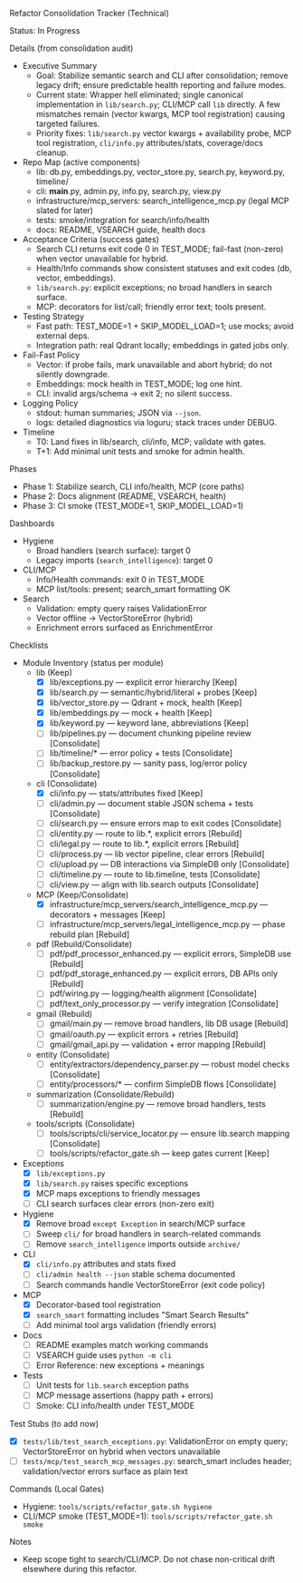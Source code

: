 Refactor Consolidation Tracker (Technical)

Status: In Progress

Details (from consolidation audit)
- Executive Summary
  - Goal: Stabilize semantic search and CLI after consolidation; remove legacy drift; ensure predictable health reporting and failure modes.
  - Current state: Wrapper hell eliminated; single canonical implementation in `lib/search.py`; CLI/MCP call `lib` directly. A few mismatches remain (vector kwargs, MCP tool registration) causing targeted failures.
  - Priority fixes: `lib/search.py` vector kwargs + availability probe, MCP tool registration, `cli/info.py` attributes/stats, coverage/docs cleanup.
- Repo Map (active components)
  - lib: db.py, embeddings.py, vector_store.py, search.py, keyword.py, timeline/
  - cli: __main__.py, admin.py, info.py, search.py, view.py
  - infrastructure/mcp_servers: search_intelligence_mcp.py (legal MCP slated for later)
  - tests: smoke/integration for search/info/health
  - docs: README, VSEARCH guide, health docs
- Acceptance Criteria (success gates)
  - Search CLI returns exit code 0 in TEST_MODE; fail-fast (non-zero) when vector unavailable for hybrid.
  - Health/Info commands show consistent statuses and exit codes (db, vector, embeddings).
  - `lib/search.py`: explicit exceptions; no broad handlers in search surface.
  - MCP: decorators for list/call; friendly error text; tools present.
- Testing Strategy
  - Fast path: TEST_MODE=1 + SKIP_MODEL_LOAD=1; use mocks; avoid external deps.
  - Integration path: real Qdrant locally; embeddings in gated jobs only.
- Fail-Fast Policy
  - Vector: if probe fails, mark unavailable and abort hybrid; do not silently downgrade.
  - Embeddings: mock health in TEST_MODE; log one hint.
  - CLI: invalid args/schema → exit 2; no silent success.
- Logging Policy
  - stdout: human summaries; JSON via `--json`.
  - logs: detailed diagnostics via loguru; stack traces under DEBUG.
- Timeline
  - T0: Land fixes in lib/search, cli/info, MCP; validate with gates.
  - T+1: Add minimal unit tests and smoke for admin health.

Phases
- Phase 1: Stabilize search, CLI info/health, MCP (core paths)
- Phase 2: Docs alignment (README, VSEARCH, health)
- Phase 3: CI smoke (TEST_MODE=1, SKIP_MODEL_LOAD=1)

Dashboards
- Hygiene
  - Broad handlers (search surface): target 0
  - Legacy imports (`search_intelligence`): target 0
- CLI/MCP
  - Info/Health commands: exit 0 in TEST_MODE
  - MCP list/tools: present; search_smart formatting OK
- Search
  - Validation: empty query raises ValidationError
  - Vector offline → VectorStoreError (hybrid)
  - Enrichment errors surfaced as EnrichmentError

Checklists
- Module Inventory (status per module)
  - lib (Keep)
    - [x] lib/exceptions.py — explicit error hierarchy [Keep]
    - [x] lib/search.py — semantic/hybrid/literal + probes [Keep]
    - [x] lib/vector_store.py — Qdrant + mock, health [Keep]
    - [x] lib/embeddings.py — mock + health [Keep]
    - [x] lib/keyword.py — keyword lane, abbreviations [Keep]
    - [ ] lib/pipelines.py — document chunking pipeline review [Consolidate]
    - [ ] lib/timeline/* — error policy + tests [Consolidate]
    - [ ] lib/backup_restore.py — sanity pass, log/error policy [Consolidate]
  - cli (Consolidate)
    - [x] cli/info.py — stats/attributes fixed [Keep]
    - [ ] cli/admin.py — document stable JSON schema + tests [Consolidate]
    - [ ] cli/search.py — ensure errors map to exit codes [Consolidate]
    - [ ] cli/entity.py — route to lib.*, explicit errors [Rebuild]
    - [ ] cli/legal.py — route to lib.*, explicit errors [Rebuild]
    - [ ] cli/process.py — lib vector pipeline, clear errors [Rebuild]
    - [ ] cli/upload.py — DB interactions via SimpleDB only [Consolidate]
    - [ ] cli/timeline.py — route to lib.timeline, tests [Consolidate]
    - [ ] cli/view.py — align with lib.search outputs [Consolidate]
  - MCP (Keep/Consolidate)
    - [x] infrastructure/mcp_servers/search_intelligence_mcp.py — decorators + messages [Keep]
    - [ ] infrastructure/mcp_servers/legal_intelligence_mcp.py — phase rebuild plan [Rebuild]
  - pdf (Rebuild/Consolidate)
    - [ ] pdf/pdf_processor_enhanced.py — explicit errors, SimpleDB use [Rebuild]
    - [ ] pdf/pdf_storage_enhanced.py — explicit errors, DB APIs only [Rebuild]
    - [ ] pdf/wiring.py — logging/health alignment [Consolidate]
    - [ ] pdf/text_only_processor.py — verify integration [Consolidate]
  - gmail (Rebuild)
    - [ ] gmail/main.py — remove broad handlers, lib DB usage [Rebuild]
    - [ ] gmail/oauth.py — explicit errors + retries [Rebuild]
    - [ ] gmail/gmail_api.py — validation + error mapping [Rebuild]
  - entity (Consolidate)
    - [ ] entity/extractors/dependency_parser.py — robust model checks [Consolidate]
    - [ ] entity/processors/* — confirm SimpleDB flows [Consolidate]
  - summarization (Consolidate/Rebuild)
    - [ ] summarization/engine.py — remove broad handlers, tests [Rebuild]
  - tools/scripts (Consolidate)
    - [ ] tools/scripts/cli/service_locator.py — ensure lib.search mapping [Consolidate]
    - [ ] tools/scripts/refactor_gate.sh — keep gates current [Keep]

- Exceptions
  - [x] `lib/exceptions.py`
  - [x] `lib/search.py` raises specific exceptions
  - [x] MCP maps exceptions to friendly messages
  - [ ] CLI search surfaces clear errors (non-zero exit)

- Hygiene
  - [x] Remove broad `except Exception` in search/MCP surface
  - [ ] Sweep `cli/` for broad handlers in search-related commands
  - [ ] Remove `search_intelligence` imports outside `archive/`

- CLI
  - [x] `cli/info.py` attributes and stats fixed
  - [ ] `cli/admin health --json` stable schema documented
  - [ ] Search commands handle VectorStoreError (exit code policy)

- MCP
  - [x] Decorator-based tool registration
  - [x] `search_smart` formatting includes "Smart Search Results"
  - [ ] Add minimal tool args validation (friendly errors)

- Docs
  - [ ] README examples match working commands
  - [ ] VSEARCH guide uses `python -m cli`
  - [ ] Error Reference: new exceptions + meanings

- Tests
  - [ ] Unit tests for `lib.search` exception paths
  - [ ] MCP message assertions (happy path + errors)
  - [ ] Smoke: CLI info/health under TEST_MODE

Test Stubs (to add now)
- [x] `tests/lib/test_search_exceptions.py`: ValidationError on empty query; VectorStoreError on hybrid when vectors unavailable
- [ ] `tests/mcp/test_search_mcp_messages.py`: search_smart includes header; validation/vector errors surface as plain text

Commands (Local Gates)
- Hygiene: `tools/scripts/refactor_gate.sh hygiene`
- CLI/MCP smoke (TEST_MODE=1): `tools/scripts/refactor_gate.sh smoke`

Notes
- Keep scope tight to search/CLI/MCP. Do not chase non-critical drift elsewhere during this refactor.
